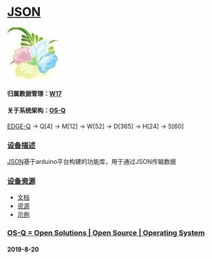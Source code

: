 ﻿# [JSON](https://github.com/OS-Q/D113)
[![sites](OS-Q/qitas.png)](http://www.OS-Q.com)
#### 归属数据管理：[W17](https://github.com/OS-Q/W17)
#### 关于系统架构：[OS-Q](https://github.com/OS-Q/OS-Q)

[EDGE-Q](https://github.com/OS-Q/EDGE-Q) -> Q[4] -> M[12] -> W[52] -> D[365] -> H[24] -> S[60]

### [设备描述](https://github.com/OS-Q/D113/wiki) 

[JSON](https://github.com/OS-Q/D113)基于arduino平台构建的功能库，用于通过JSON传输数据

### [设备资源](https://github.com/OS-Q/D113) 

* [文档](docs/)
* [资源](src/)
* [示例](examples/)

### [OS-Q = Open Solutions | Open Source |  Operating System ](http://www.OS-Q.com/D113)
####  2019-8-20